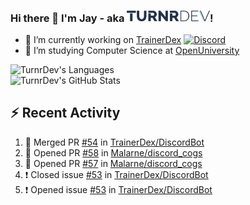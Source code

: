 ### Hi there 👋 I'm Jay - aka <img src="https://raw.githubusercontent.com/TurnrDev/TurnrDev/master/Logo/SVG/TurnrDev_Logo_Dark%20Blue%20%26%20Teal.svg" alt="TurnrDev" height="17.5px">!

- 🔭 I’m currently working on [TrainerDex](https://www.github.com/TrainerDex) [![Discord](https://discordapp.com/api/v6/guilds/364313717720219651/widget.png?style=shield)](http://discord.trainerdex.co.uk/)
- 🤔 I’m studying Computer Science at [OpenUniversity](http://www.open.ac.uk/courses/computing-it/degrees/bsc-computing-it-software-q62-soft)

![TurnrDev's Languages](https://github-readme-stats.vercel.app/api/top-langs/?username=TurnrDev&layout=compact&hide_border=true&title_color=1fa6aa&text_color=233247)
<br>
![TurnrDev's GitHub Stats](https://github-readme-stats.vercel.app/api?username=TurnrDev&show_icons=true&hide_border=true&count_private=true&include_all_commits=true&icon_color=1fa6aa&title_color=1fa6aa&text_color=233247)
<br>

## :zap: Recent Activity

<!--START_SECTION:activity-->
1. 🎉 Merged PR [#54](https://github.com/TrainerDex/DiscordBot/pull/54) in [TrainerDex/DiscordBot](https://github.com/TrainerDex/DiscordBot)
2. 💪 Opened PR [#58](https://github.com/Malarne/discord_cogs/pull/58) in [Malarne/discord_cogs](https://github.com/Malarne/discord_cogs)
3. 💪 Opened PR [#57](https://github.com/Malarne/discord_cogs/pull/57) in [Malarne/discord_cogs](https://github.com/Malarne/discord_cogs)
4. ❗️ Closed issue [#53](https://github.com/TrainerDex/DiscordBot/issues/53) in [TrainerDex/DiscordBot](https://github.com/TrainerDex/DiscordBot)
5. ❗️ Opened issue [#53](https://github.com/TrainerDex/DiscordBot/issues/53) in [TrainerDex/DiscordBot](https://github.com/TrainerDex/DiscordBot)
<!--END_SECTION:activity-->
